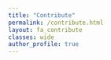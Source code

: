 ```yaml
---
title: "Contribute"
permalink: /contribute.html
layout: fa_contribute
classes: wide
author_profile: true
---
```

